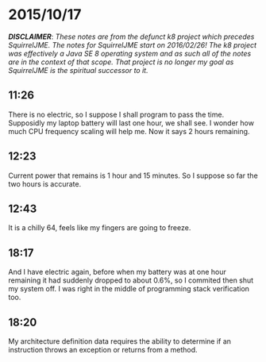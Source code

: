 # 2015/10/17

***DISCLAIMER***: _These notes are from the defunct k8 project which_
_precedes SquirrelJME. The notes for SquirrelJME start on 2016/02/26!_
_The k8 project was effectively a Java SE 8 operating system and as such_
_all of the notes are in the context of that scope. That project is no_
_longer my goal as SquirrelJME is the spiritual successor to it._

## 11:26

There is no electric, so I suppose I shall program to pass the time.
Supposidly my laptop battery will last one hour, we shall see. I wonder how
much CPU frequency scaling will help me. Now it says 2 hours remaining.

## 12:23

Current power that remains is 1 hour and 15 minutes. So I suppose so far the
two hours is accurate.

## 12:43

It is a chilly 64, feels like my fingers are going to freeze.

## 18:17

And I have electric again, before when my battery was at one hour remaining it
had suddenly dropped to about 0.6%, so I commited then shut my system off. I
was right in the middle of programming stack verification too.

## 18:20

My architecture definition data requires the ability to determine if an
instruction throws an exception or returns from a method.

